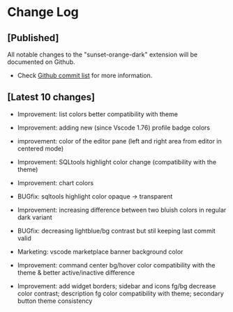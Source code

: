 # Change Log

## [Published]

All notable changes to the "sunset-orange-dark" extension will be documented on Github.

- Check [Github commit list](https://github.com/thekomer/Sunset-orange-VSCode-theme/commits/master) for more information.

## [Latest 10 changes]

- Improvement: list colors better compatibility with theme

- Improvement: adding new (since Vscode 1.76) profile badge colors

- improvement: color of the editor pane (left and right area from editor in centered mode)

- Improvement: SQLtools highlight color change (compatibility with the theme)

- Improvement: chart colors

- BUGfix: sqltools highlight color opaque -> transparent

- Improvement: increasing difference between two bluish colors in regular dark variant

- BUGfix: decreasing lightblue/bg contrast but stil keeping last commit valid

- Marketing: vscode marketplace banner background color

- Improvement: command center bg/hover color compatibility with the theme & better active/inactive difference

- Improvement: add widget borders; sidebar and icons fg/bg decrease color contrast; description fg color compatibility with theme; secondary button theme consistency
